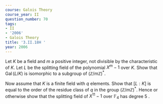```yaml
---
course: Galois Theory
course_year: II
question_number: 70
tags:
- II
- '2006'
- Galois Theory
title: '3.II.18H '
year: 2006
---
```



Let $K$ be a field and $m$ a positive integer, not divisible by the characteristic of $K$. Let $L$ be the splitting field of the polynomial $X^{m}-1$ over $K$. Show that $\operatorname{Gal}(L / K)$ is isomorphic to a subgroup of $(\mathbb{Z} / m \mathbb{Z})^{*}$.

Now assume that $K$ is a finite field with $q$ elements. Show that $[L: K]$ is equal to the order of the residue class of $q$ in the group $(\mathbb{Z} / m \mathbb{Z})^{*}$. Hence or otherwise show that the splitting field of $X^{11}-1$ over $\mathbb{F}_{4}$ has degree 5 .
